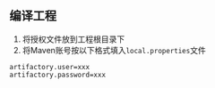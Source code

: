 ## 编译工程
1. 将授权文件放到工程根目录下
2. 将Maven账号按以下格式填入`local.properties`文件
```
artifactory.user=xxx
artifactory.password=xxx
```